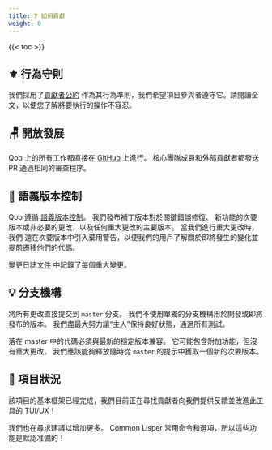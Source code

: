 ```yaml
---
title: ❓ 如何貢獻
weight: 0
---
```


{{< toc >}}

## ⚜️ 行為守則

我們採用了[貢獻者公約](https://www.contributor-covenant.org/)
作為其行為準則，我們希望項目參與者遵守它。請閱讀全文，以便您了解將要執行的操作不容忍。

## 🪑 開放發展

Qob 上的所有工作都直接在 [GitHub](https://github.com/cl-qob/cli) 上進行。
核心團隊成員和外部貢獻者都發送 PR 通過相同的審查程序。

## 📌 語義版本控制

Qob 遵循 [語義版本控制](https://semver.org/)。 我們發布補丁版本對於關鍵錯誤修復、
新功能的次要版本或非必要的更改，以及任何重大更改的主要版本。 當我們進行重大更改時，我們
還在次要版本中引入棄用警告，以便我們的用戶了解關於即將發生的變化並提前遷移他們的代碼。

[變更日誌文件](https://github.com/cl-qob/cli/blob/master/CHANGELOG.md) 中記錄了每個重大變更。

## 💡 分支機構

將所有更改直接提交到 `master` 分支。 我們不使用單獨的分支機構用於開發或即將發布的版本。
我們盡最大努力讓“主人”保持良好狀態，通過所有測試。

落在 master 中的代碼必須與最新的穩定版本兼容。 它可能包含附加功能，但沒有重大更改。
我們應該能夠釋放隨時從 `master` 的提示中獲取一個新的次要版本。

## 📂 項目狀況

該項目的基本框架已經完成，我們目前正在尋找貢獻者向我們提供反饋並改進此工具的 TUI/UX！

我們也在尋求建議以增加更多。 Common Lisper 常用命令和選項，所以這些功能是默認准備的！
